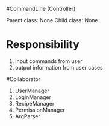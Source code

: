  #CommandLine (Controller)

Parent class: None 
Child class: None

# Responsibility

1. input commands from user
2. output information from user cases

#Collaborator

1. UserManager
2. LoginManager
3. RecipeManager
4. PermissionManager
5. ArgParser